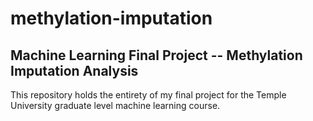 # methylation-imputation
## Machine Learning Final Project -- Methylation Imputation Analysis
This repository holds the entirety of my final project for the Temple University graduate level machine learning course.
